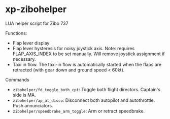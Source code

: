 # xp-zibohelper
LUA helper script for Zibo 737

Functions:
- Flap lever display
- Flap lever hysteresis for noisy joystick axis. Note: requires FLAP_AXIS_INDEX to be set manually. Will remove joystick assignment if necessary.
- Taxi in flow. The taxi-in flow is automatically started when the flaps are retracted (with gear down and ground speed < 60kt).

Commands
- `zibohelper/fd_toggle_both_cpt`: Toggle both flight directors. Captain's side is MA.
- `zibohelper/ap_at_disco`: Disconnect both autopilot and autothrottle. Push annunciators.
- `zibohelper/speedbrake_arm_toggle`: Arm or retract speedbrake.

